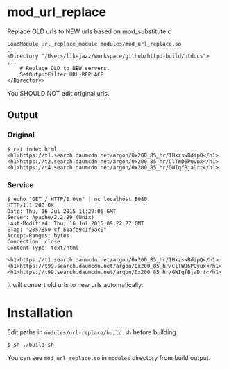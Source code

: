 mod_url_replace
================

Replace OLD urls to NEW urls based on mod_substitute.c

```
LoadModule url_replace_module modules/mod_url_replace.so
...
<Directory "/Users/likejazz/workspace/github/httpd-build/htdocs">
...
    # Replace OLD to NEW servers.
    SetOutputFilter URL-REPLACE
</Directory>
```

You SHOULD NOT edit original urls.

## Output

### Original
```
$ cat index.html
<h1>https://t1.search.daumcdn.net/argon/0x200_85_hr/IHxzswBdipQ</h1>
<h1>https://t2.search.daumcdn.net/argon/0x200_85_hr/ClTWD6PQvux</h1>
<h1>https://t4.search.daumcdn.net/argon/0x200_85_hr/GWIqfBjaDrt</h1>
```

### Service
```
$ echo "GET / HTTP/1.0\n" | nc localhost 8080
HTTP/1.1 200 OK
Date: Thu, 16 Jul 2015 11:29:06 GMT
Server: Apache/2.2.29 (Unix)
Last-Modified: Thu, 16 Jul 2015 09:22:27 GMT
ETag: "2057850-cf-51afa9c1f5ac0"
Accept-Ranges: bytes
Connection: close
Content-Type: text/html

<h1>https://t1.search.daumcdn.net/argon/0x200_85_hr/IHxzswBdipQ</h1>
<h1>https://t99.search.daumcdn.net/argon/0x200_85_hr/ClTWD6PQvux</h1>
<h1>https://t99.search.daumcdn.net/argon/0x200_85_hr/GWIqfBjaDrt</h1>
```

It will convert old urls to new urls automatically.

# Installation

Edit paths in `modules/url-replace/build.sh` before building.

```
$ sh ./build.sh
```

You can see `mod_url_replace.so` in `modules` directory from build output.
